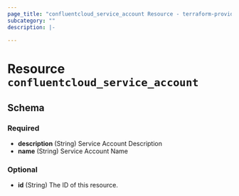 ```yaml
---
page_title: "confluentcloud_service_account Resource - terraform-provider-confluentcloud"
subcategory: ""
description: |-
  
---
```


# Resource `confluentcloud_service_account`





## Schema

### Required

- **description** (String) Service Account Description
- **name** (String) Service Account Name

### Optional

- **id** (String) The ID of this resource.


